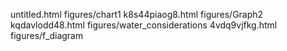 untitled.html
figures/chart1
k8s44piaog8.html
figures/Graph2
kqdavlodd48.html
figures/water_considerations
4vdq9vjfkg.html
figures/f_diagram